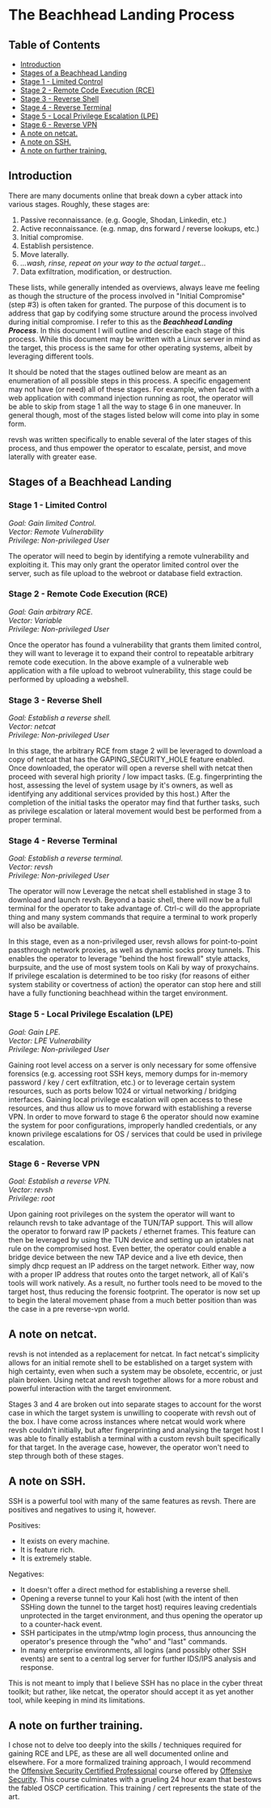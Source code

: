 
# The Beachhead Landing Process

## Table of Contents

* [Introduction](#toc1)
* [Stages of a Beachhead Landing](#toc2)
 * [Stage 1 - Limited Control](#toc2a)
 * [Stage 2 - Remote Code Execution (RCE)](#toc2b)
 * [Stage 3 - Reverse Shell](#toc2c)
 * [Stage 4 - Reverse Terminal](#toc2d)
 * [Stage 5 - Local Privilege Escalation (LPE)](#toc2e)
 * [Stage 6 - Reverse VPN](#toc2f)
* [A note on netcat.](#toc3)
* [A note on SSH.](#toc4)
* [A note on further training.](#toc5)

## Introduction <a name="toc1"></a>

There are many documents online that break down a cyber attack into various stages. Roughly, these stages are:

1. Passive reconnaissance. (e.g. Google, Shodan, Linkedin, etc.)
2. Active reconnaissance. (e.g. nmap, dns forward / reverse lookups, etc.)
3. Initial compromise.
4. Establish persistence.
5. Move laterally.
6. *...wash, rinse, repeat on your way to the actual target...*
7. Data exfiltration, modification, or destruction.

These lists, while generally intended as overviews, always leave me feeling as though the structure of the process involved in "Initial Compromise" (step #3) is often taken for granted. The purpose of this document is to address that gap by codifying some structure around the process involved during initial compromise. I refer to this as the ***Beachhead Landing Process***. In this document I will outline and describe each stage of this process. While this document may be written with a Linux server in mind as the target, this process is the same for other operating systems, albeit by leveraging different tools. 

It should be noted that the stages outlined below are meant as an enumeration of all possible steps in this process. A specific engagement may not have (or need) all of these stages. For example, when faced with a web application with command injection running as root, the operator will be able to skip from stage 1 all the way to stage 6 in one maneuver. In general though, most of the stages listed below will come into play in some form.

revsh was written specifically to enable several of the later stages of this process, and thus empower the operator to escalate, persist, and move laterally with greater ease.

## Stages of a Beachhead Landing <a name="toc2"></a>

### Stage 1 - Limited Control <a name="toc2a"></a>

*Goal: Gain limited Control.*<br>
*Vector: Remote Vulnerability*<br>
*Privilege: Non-privileged User*

The operator will need to begin by identifying a remote vulnerability and exploiting it. This may only grant the operator limited control over the server, such as file upload to the webroot or database field extraction.

### Stage 2 - Remote Code Execution (RCE) <a name="toc2b"></a>

*Goal: Gain arbitrary RCE.*<br>
*Vector: Variable*<br>
*Privilege: Non-privileged User*

Once the operator has found a vulnerability that grants them limited control, they will want to leverage it to expand their control to repeatable arbitrary remote code execution. In the above example of a vulnerable web application with a file upload to webroot vulnerability, this stage could be performed by uploading a webshell.

### Stage 3 - Reverse Shell <a name="toc2c"></a>

*Goal: Establish a reverse shell.*<br>
*Vector: netcat*<br>
*Privilege: Non-privileged User*

In this stage, the arbitrary RCE from stage 2 will be leveraged to download a copy of netcat that has the GAPING_SECURITY_HOLE feature enabled. Once downloaded, the operator will open a reverse shell with netcat then proceed with several high priority / low impact tasks. (E.g. fingerprinting the host, assessing the level of system usage by it's owners, as well as identifying any additional services provided by this host.) After the completion of the initial tasks the operator may find that further tasks, such as privilege escalation or lateral movement would best be performed from a proper terminal.

### Stage 4 - Reverse Terminal <a name="toc2d"></a>

*Goal: Establish a reverse terminal.*<br>
*Vector: revsh*<br>
*Privilege: Non-privileged User*

The operator will now Leverage the netcat shell established in stage 3 to download and launch revsh. Beyond a basic shell, there will now be a full terminal for the operator to take advantage of. Ctrl-c will do the appropriate thing and many system commands that require a terminal to work properly will also be available.

In this stage, even as a non-privileged user, revsh allows for point-to-point passthrough network proxies, as well as dynamic socks proxy tunnels. This enables the operator to leverage "behind the host firewall" style attacks, burpsuite, and the use of most system tools on Kali by way of proxychains. If privilege escalation is determined to be too risky (for reasons of either system stability or covertness of action) the operator can stop here and still have a fully functioning beachhead within the target environment.

### Stage 5 - Local Privilege Escalation (LPE) <a name="toc2e"></a>

*Goal: Gain LPE.*<br>
*Vector: LPE Vulnerability*<br>
*Privilege: Non-privileged User*

Gaining root level access on a server is only necessary for some offensive forensics (e.g. accessing root SSH keys, memory dumps for in-memory password / key / cert exfiltration, etc.) or to leverage certain system resources, such as ports below 1024 or virtual networking / bridging interfaces. Gaining local privilege escalation will open access to these resources, and thus allow us to move forward with establishing a reverse VPN. In order to move forward to stage 6 the operator should now examine the system for poor configurations, improperly handled credentials, or any known privilege escalations for OS / services that could be used in privilege escalation.

### Stage 6 - Reverse VPN <a name="toc2f"></a>

*Goal: Establish a reverse VPN.*<br>
*Vector: revsh*<br>
*Privilege: root*

Upon gaining root privileges on the system the operator will want to relaunch revsh to take advantage of the TUN/TAP support. This will allow the operator to forward raw IP packets / ethernet frames. This feature can then be leveraged by using the TUN device and setting up an iptables nat rule on the compromised host. Even better, the operator could enable a bridge device between the new TAP device and a live eth device, then simply dhcp request an IP address on the target network. Either way, now with a proper IP address that routes onto the target network, all of Kali's tools will work natively. As a result, no further tools need to be moved to the target host, thus reducing the forensic footprint. The operator is now set up to begin the lateral movement phase from a much better position than was the case in a pre reverse-vpn world.

## A note on netcat. <a name="toc3"></a>

revsh is not intended as a replacement for netcat. In fact netcat's simplicity allows for an initial remote shell to be established on a target system with high certainty, even when such a system may be obsolete, eccentric, or just plain broken. Using netcat and revsh together allows for a more robust and powerful interaction with the target environment. 

Stages 3 and 4 are broken out into separate stages to account for the worst case in which the target system is unwilling to cooperate with revsh out of the box. I have come across instances where netcat would work where revsh couldn't initially, but after fingerprinting and analysing the target host I was able to finally establish a terminal with a custom revsh built specifically for that target. In the average case, however, the operator won't need to step through both of these stages.

## A note on SSH. <a name="toc4"></a>

SSH is a powerful tool with many of the same features as revsh. There are positives and negatives to using it, however.

Positives:
- It exists on every machine.
- It is feature rich.
- It is extremely stable.

Negatives:
- It doesn't offer a direct method for establishing a reverse shell.
- Opening a reverse tunnel to your Kali host (with the intent of then SSHing down the tunnel to the target host) requires leaving credentials unprotected in the target environment, and thus opening the operator up to a counter-hack event.
- SSH participates in the utmp/wtmp login process, thus announcing the operator's presence through the "who" and "last" commands.
- In many enterprise environments, all logins (and possibly other SSH events) are sent to a central log server for further IDS/IPS analysis and response.

This is not meant to imply that I believe SSH has no place in the cyber threat toolkit; but rather, like netcat, the operator should accept it as yet another tool, while keeping in mind its limitations.

## A note on further training. <a name="toc5"></a>

I chose not to delve too deeply into the skills / techniques required for gaining RCE and LPE, as these are all well documented online and elsewhere. For a more formalized training approach, I would recommend the [Offensive Security Certified Professional](https://www.offensive-security.com/information-security-certifications/oscp-offensive-security-certified-professional/) course offered by [Offensive Security](https://www.offensive-security.com/). This course culminates with a grueling 24 hour exam that bestows the fabled OSCP certification. This training / cert represents the state of the art.

